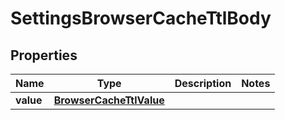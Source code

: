 # SettingsBrowserCacheTtlBody

## Properties
Name | Type | Description | Notes
------------ | ------------- | ------------- | -------------
**value** | [**BrowserCacheTtlValue**](BrowserCacheTtlValue.md) |  | 
